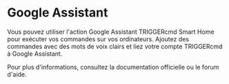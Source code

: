 # Google Assistant

Vous pouvez utiliser l'action Google Assistant TRIGGERcmd Smart Home pour exécuter vos commandes sur vos ordinateurs. Ajoutez des commandes avec des mots de voix clairs et liez votre compte TRIGGERcmd à Google Assistant.

Pour plus d'informations, consultez la documentation officielle ou le forum d'aide.
